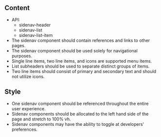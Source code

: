 
## Content

* API:
    * sidenav-header
    * sidenav-list
    * sidenav-list-item
* The sidenav component should contain references and links to other pages.
* The sidenav component should be used solely for navigational purposes.
* Single line items, two line items, and icons are supported menu items.
* List subheaders should be used to separate distinct groups of items.
* Two line items should consist of primary and secondary text and should not utilize icons.

## Style

* One sidenav component should be referenced throughout the entire user experience.
* Sidenav components should be allocated to the left hand side of the page and stretch to 100% vh.
* Sidenav components may have the ability to toggle at developers' preferences.